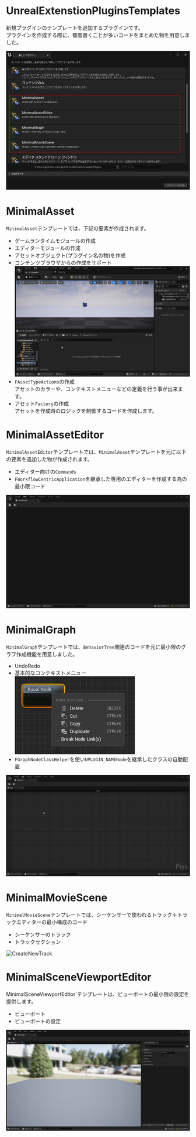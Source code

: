 # UnrealExtenstionPluginsTemplates

新規プラグインのテンプレートを追加するプラグインです。  
プラグインを作成する際に、都度書くことが多いコードをまとめた物を用意しました。  

![Additional Plug-in Templates](https://raw.githubusercontent.com/laycnc/UnrealExtenstionPluginsTemplates/readme-images/Images/AdditionalPlug-inTemplates.png "プラグインを有効にすると表示されるテンプレート")

# MinimalAsset

`MinimalAsset`テンプレートでは、下記の要素が作成されます。  

* ゲームランタイムモジュールの作成
* エディターモジュールの作成
* アセットオブジェクト(プラグイン名の物)を作成  
* コンテンツブラウザからの作成をサポート
  ![Create Asset](https://raw.githubusercontent.com/laycnc/UnrealExtenstionPluginsTemplates/readme-images/Images/CreateAsset.gif "コンテンツブラウザから専用のアセット作成")
* `FAssetTypeActions`の作成  
  アセットのカラーや、コンテキストメニューなどの定義を行う事が出来ます。  
* アセット`Factory`の作成  
  アセットを作成時のロジックを制御するコードを作成します。

# MinimalAssetEditor

`MinimalAssetEditor`テンプレートでは、`MinimalAsset`テンプレートを元に以下の要素を追加した物が作成されます。  

* エディター向けの`Commands`
* `FWorkflowCentricApplication`を継承した専用のエディターを作成する為の最小限コード  

![Minimal Asset Editor](https://raw.githubusercontent.com/laycnc/UnrealExtenstionPluginsTemplates/readme-images/Images/MinimalAssetEditor.png "最小限のエディター")

# MinimalGraph

`MinimalGraph`テンプレートでは、`BehaviorTree`関連のコードを元に最小限のグラフ作成機能を用意しました。

* UndoRedo
* 基本的なコンテキストメニュー  
  ![コンテキストメニュー](https://raw.githubusercontent.com/laycnc/UnrealExtenstionPluginsTemplates/readme-images/Images/GraphNodeContextMenu.png "基本的なコンテキストメニュー")
* `FGraphNodeClassHelper`を使い`UPLUGIN_NAMENode`を継承したクラスの自動配置

![Graphエディターサンプル](https://raw.githubusercontent.com/laycnc/UnrealExtenstionPluginsTemplates/readme-images/Images/MinimalGraphExample.gif)

# MinimalMovieScene

`MinimalMovieScene`テンプレートでは、シーケンサーで使われるトラック＋トラックエディターの最小構成のコード

* シーケンサーのトラック
* トラックセクション

![CreateNewTrack](https://raw.githubusercontent.com/laycnc/UnrealExtenstionPluginsTemplates/readme-images/Images/CreateNewTrack.gif
 "Create New Track")

# MinimalSceneViewportEditor

MinimalSceneViewportEditor`テンプレートは、ビューポートの最小限の設定を提供します。

* ビューポート
* ビューポートの設定

![MinimalSceneViewportEditor](https://raw.githubusercontent.com/laycnc/UnrealExtenstionPluginsTemplates/readme-images/Images/MinimalSceneViewportEditor.png "Minimal Scene Viewport Editor")